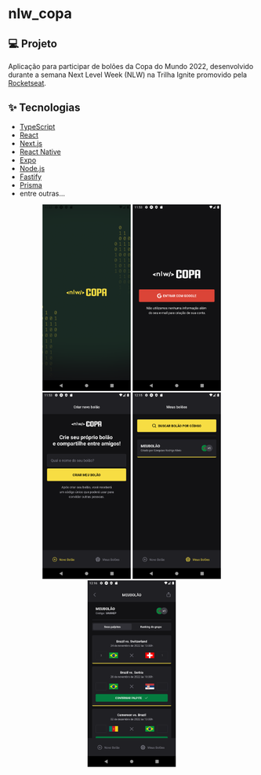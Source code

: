 # nlw_copa

## 💻 Projeto

Aplicação para participar de bolões da Copa do Mundo 2022,
desenvolvido durante a semana Next Level Week (NLW) na Trilha Ignite promovido pela
<a href="https://www.rocketseat.com.br/">Rocketseat</a>.


## ✨ Tecnologias

- [TypeScript](https://www.typescriptlang.org/)
- [React](https://reactjs.org/)
- [Next.js](https://nextjs.org/)
- [React Native](https://reactnative.dev/)
- [Expo](https://expo.dev/)
- [Node.js](https://nodejs.org/en/)
- [Fastify](https://www.fastify.io/)
- [Prisma](https://www.prisma.io/)
- entre outras...

<div align="center">
    <img src="screens/Screenshot_1667876003.png" width="180"/>
    <img src="screens/Screenshot_1667876017.png" width="180"/>
    <img src="screens/Screenshot_1667876033.png" width="180"/>
    <img src="screens/Screenshot_1667877343.png" width="180"/>
    <img src="screens/Screenshot_1667877366.png" width="180"/>
</div>